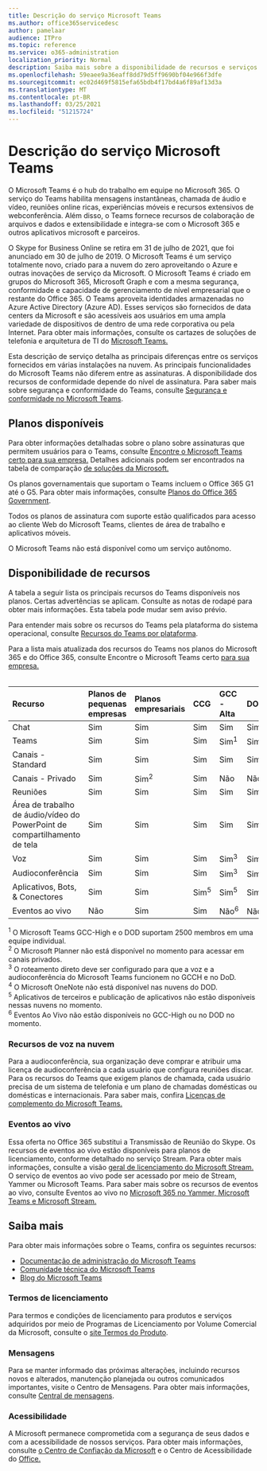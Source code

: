 ```yaml
---
title: Descrição do serviço Microsoft Teams
ms.author: office365servicedesc
author: pamelaar
audience: ITPro
ms.topic: reference
ms.service: o365-administration
localization_priority: Normal
description: Saiba mais sobre a disponibilidade de recursos e serviços do Microsoft Teams nos planos do Microsoft 365 e do Office 365.
ms.openlocfilehash: 59eaee9a36eaff8dd79d5ff9690bf04e966f3dfe
ms.sourcegitcommit: ec02d469f5815efa65bdb4f17bd4a6f89af13d3a
ms.translationtype: MT
ms.contentlocale: pt-BR
ms.lasthandoff: 03/25/2021
ms.locfileid: "51215724"
---
```

# <a name="microsoft-teams-service-description"></a>Descrição do serviço Microsoft Teams

O Microsoft Teams é o hub do trabalho em equipe no Microsoft 365. O serviço do Teams habilita mensagens instantâneas, chamada de áudio e vídeo, reuniões online ricas, experiências móveis e recursos extensivos de webconferência. Além disso, o Teams fornece recursos de colaboração de arquivos e dados e extensibilidade e integra-se com o Microsoft 365 e outros aplicativos microsoft e parceiros.

O Skype for Business Online se retira em 31 [](https://techcommunity.microsoft.com/t5/Microsoft-Teams-Blog/Skype-for-Business-Online-to-Be-Retired-in-2021/ba-p/777833) de julho de 2021, que foi anunciado em 30 de julho de 2019. O Microsoft Teams é um serviço totalmente novo, criado para a nuvem do zero aproveitando o Azure e outras inovações de serviço da Microsoft. O Microsoft Teams é criado em grupos do Microsoft 365, Microsoft Graph e com a mesma segurança, conformidade e capacidade de gerenciamento de nível empresarial que o restante do Office 365. O Teams aproveita identidades armazenadas no Azure Active Directory (Azure AD). Esses serviços são fornecidos de data centers da Microsoft e são acessíveis aos usuários em uma ampla variedade de dispositivos de dentro de uma rede corporativa ou pela Internet. Para obter mais informações, consulte os cartazes de soluções de telefonia e arquitetura de TI do [Microsoft Teams.](/microsoftteams/teams-architecture-solutions-posters)

Esta descrição de serviço detalha as principais diferenças entre os serviços fornecidos em várias instalações na nuvem. As principais funcionalidades do Microsoft Teams não diferem entre as assinaturas. A disponibilidade dos recursos de conformidade depende do nível de assinatura. Para saber mais sobre segurança e conformidade do Teams, consulte [Segurança e conformidade no Microsoft Teams](/microsoftteams/security-compliance-overview).

## <a name="available-plans"></a>Planos disponíveis

Para obter informações detalhadas sobre o plano sobre assinaturas que permitem usuários para o Teams, consulte [Encontre o Microsoft Teams certo para sua empresa.](https://www.microsoft.com/microsoft-teams/compare-microsoft-teams-options) Detalhes adicionais podem ser encontrados na tabela de comparação [de soluções da Microsoft.](https://go.microsoft.com/fwlink/?linkid=2139145)

Os planos governamentais que suportam o Teams incluem o Office 365 G1 até o G5. Para obter mais informações, consulte [Planos do Office 365 Government](https://www.microsoft.com/microsoft-365/government/compare-office-365-government-plans).

Todos os planos de assinatura com suporte estão qualificados para acesso ao cliente Web do Microsoft Teams, clientes de área de trabalho e aplicativos móveis.

O Microsoft Teams não está disponível como um serviço autônomo.

## <a name="feature-availability"></a>Disponibilidade de recursos

A tabela a seguir lista os principais recursos do Teams disponíveis nos planos. Certas advertências se aplicam. Consulte as notas de rodapé para obter mais informações. Esta tabela pode mudar sem aviso prévio.

Para entender mais sobre os recursos do Teams pela plataforma do sistema operacional, consulte [Recursos do Teams por plataforma](https://aka.ms/teamsfeaturesbyplatform).

Para a lista mais atualizada dos recursos do Teams nos planos do Microsoft 365 e do Office 365, consulte Encontre o Microsoft Teams certo [para sua empresa.](https://www.microsoft.com/microsoft-teams/compare-microsoft-teams-options)<br><br>

| Recurso | Planos de pequenas empresas | Planos empresariais | CCG | GCC - Alta | DOD | Planos de educação |
|:-----|:-----|:-----|:-----|:-----|:-----|:-----|
|Chat  <br/> |Sim  <br/> |Sim  <br/> |Sim  <br/> |Sim  <br/> |Sim  <br/> |Sim  <br/> |
|Teams  <br/> |Sim <br/> |Sim <br/> |Sim <br/> |Sim<sup>1</sup>  <br/> |Sim<sup>1</sup>  <br/> |Sim  <br/> |
|Canais - Standard  <br/> |Sim  <br/> |Sim  <br/> |Sim  <br/> |Sim  <br/> |Sim  <br/> |Sim  <br/> |
|Canais - Privado  <br/> |Sim  <br/> |Sim<sup>2</sup>  <br/> |Sim <br/> |Não  <br/> |Não <br/> |Sim  <br/> |
|Reuniões  <br/> |Sim  <br/> |Sim  <br/> |Sim  <br/> |Sim  <br/> |Sim  <br/> |Sim  <br/> |
|Área de trabalho de áudio/vídeo do PowerPoint de compartilhamento de tela <br/> |Sim  <br/> |Sim  <br/> |Sim  <br/> |Sim  <br/> |Sim  <br/> |Sim  <br/> |
|Voz  <br/> |Sim  <br/> |Sim  <br/> |Sim  <br/> |Sim<sup>3</sup>  <br/> |Sim<sup>3</sup>  <br/> |Sim  <br/> |
|Audioconferência  <br/> |Sim  <br/> |Sim  <br/> |Sim  <br/> |Sim<sup>3</sup>  <br/> |Sim<sup>3</sup>  <br/> |Sim  <br/> |
|Aplicativos, Bots, & Conectores  <br/> |Sim  <br/> |Sim  <br/> |Sim<sup>5</sup>  <br/> |Sim<sup>5</sup>  <br/> |Sim<sup>4,5</sup>  <br/> |Sim  <br/> |
|Eventos ao vivo  <br/> |Não  <br/> |Sim  <br/> |Sim  <br/> |Não<sup>6</sup>  <br/> |Não<sup>6</sup>  <br/> |Sim  <br/> |

<sup>1</sup> O Microsoft Teams GCC-High e o DOD suportam 2500 membros em uma equipe individual.<br/>
<sup>2</sup> O Microsoft Planner não está disponível no momento para acessar em canais privados.<br/>
<sup>3</sup> O roteamento direto deve ser configurado para que a voz e a audioconferência do Microsoft Teams funcionem no GCCH e no DoD.<br/>
<sup>4</sup> O Microsoft OneNote não está disponível nas nuvens do DOD.<br/>
<sup>5</sup> Aplicativos de terceiros e publicação de aplicativos não estão disponíveis nessas nuvens no momento.<br/>
<sup>6</sup> Eventos Ao Vivo não estão disponíveis no GCC-High ou no DOD no momento.<br/>

### <a name="cloud-voice-features"></a>Recursos de voz na nuvem

Para a audioconferência, sua organização deve comprar e atribuir uma licença de audioconferência a cada usuário que configura reuniões discar. Para os recursos do Teams que exigem planos de chamada, cada usuário precisa de um sistema de telefonia e um plano de chamadas domésticas ou domésticas e internacionais. Para saber mais, confira [Licenças de complemento do Microsoft Teams.](/microsoftteams/teams-add-on-licensing/microsoft-teams-add-on-licensing)

### <a name="live-events"></a>Eventos ao vivo

Essa oferta no Office 365 substitui a Transmissão de Reunião do Skype. Os recursos de eventos ao vivo estão disponíveis para planos de licenciamento, conforme detalhado no serviço Stream. Para obter mais informações, consulte a visão [geral de licenciamento do Microsoft Stream.](/stream/license-overview) O serviço de eventos ao vivo pode ser acessado por meio de Stream, Yammer ou Microsoft Teams. Para saber mais sobre os recursos de eventos ao vivo, consulte Eventos ao vivo no [Microsoft 365 no Yammer, Microsoft Teams e Microsoft Stream.](/stream/live-event-m365)

## <a name="learn-more"></a>Saiba mais

Para obter mais informações sobre o Teams, confira os seguintes recursos:
 
- [Documentação de administração do Microsoft Teams](/MicrosoftTeams)
- [Comunidade técnica do Microsoft Teams](https://techcommunity.microsoft.com/t5/microsoft-teams/ct-p/MicrosoftTeams)
- [Blog do Microsoft Teams](https://aka.ms/TeamsBlog)

### <a name="licensing-terms"></a>Termos de licenciamento

Para termos e condições de licenciamento para produtos e serviços adquiridos por meio de Programas de Licenciamento por Volume Comercial da Microsoft, consulte o [site Termos do Produto](https://www.microsoft.com/licensing/terms/). 

### <a name="messaging"></a>Mensagens

Para se manter informado das próximas alterações, incluindo recursos novos e alterados, manutenção planejada ou outros comunicados importantes, visite o Centro de Mensagens. Para obter mais informações, consulte [Central de mensagens](/microsoft-365/admin/manage/message-center).

### <a name="accessibility"></a>Acessibilidade

A Microsoft permanece comprometida com a segurança de seus dados e com a acessibilidade de nossos serviços. Para obter mais informações, consulte [o Centro de Confiação da Microsoft](https://www.microsoft.com/trust-center) e o Centro de Acessibilidade do [Office.](https://support.office.com/article/ecab0fcf-d143-4fe8-a2ff-6cd596bddc6d)